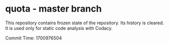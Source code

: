 # quota - master branch

This repository contains frozen state of the repository.
Its history is cleared. It is used only for static code
analysis with Codacy.

Commit Time: 1700976504